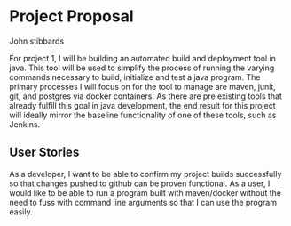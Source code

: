# Project Proposal

John stibbards

For project 1, I will be building an automated build and deployment tool in java. This tool will be used to simplify the process of running the varying commands necessary to build, initialize and test a java program. The primary processes I will focus on for the tool to manage are maven, junit, git, and postgres via docker containers. As there are pre existing tools that already fulfill this goal in java development, the end result for this project will ideally mirror the baseline functionality of one of these tools, such as Jenkins.

## User Stories

As a developer, I want to be able to confirm my project builds successfully so that changes pushed to github can be proven functional.
As a user, I would like to be able to run a program built with maven/docker without the need to fuss with command line arguments so that I can use the program easily.
